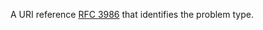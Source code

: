 A URI reference [RFC 3986](https://datatracker.ietf.org/doc/html/rfc3986) that identifies the problem type.